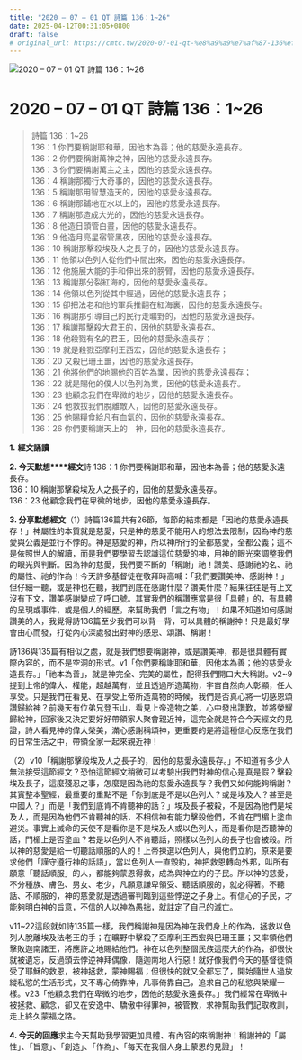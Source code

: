 ```yaml
---
title: "2020 – 07 – 01 QT 詩篇 136：1~26"
date: 2025-04-12T00:31:05+0800
draft: false
# original_url: https://cmtc.tw/2020-07-01-qt-%e8%a9%a9%e7%af%87-136%ef%bc%9a126
---
```


![2020 – 07 – 01 QT 詩篇 136：1\~26](/images/qt.jpg   "2020 – 07 – 01 QT 詩篇 136：1\~26")

# 2020 – 07 – 01 QT 詩篇 136：1\~26

> 詩篇 136：1\~26  
> 136：1 你們要稱謝耶和華，因他本為善；他的慈愛永遠長存。  
> 136：2 你們要稱謝萬神之神，因他的慈愛永遠長存。  
> 136：3 你們要稱謝萬主之主，因他的慈愛永遠長存。  
> 136：4 稱謝那獨行大奇事的，因他的慈愛永遠長存。  
> 136：5 稱謝那用智慧造天的，因他的慈愛永遠長存。  
> 136：6 稱謝那鋪地在水以上的，因他的慈愛永遠長存。  
> 136：7 稱謝那造成大光的，因他的慈愛永遠長存。  
> 136：8 他造日頭管白晝，因他的慈愛永遠長存。  
> 136：9 他造月亮星宿管黑夜，因他的慈愛永遠長存。  
> 136：10 稱謝那擊殺埃及人之長子的，因他的慈愛永遠長存。  
> 136：11 他領以色列人從他們中間出來，因他的慈愛永遠長存。  
> 136：12 他施展大能的手和伸出來的膀臂，因他的慈愛永遠長存。  
> 136：13 稱謝那分裂紅海的，因他的慈愛永遠長存。  
> 136：14 他領以色列從其中經過，因他的慈愛永遠長存；  
> 136：15 卻把法老和他的軍兵推翻在紅海裏，因他的慈愛永遠長存。  
> 136：16 稱謝那引導自己的民行走曠野的，因他的慈愛永遠長存。  
> 136：17 稱謝那擊殺大君王的，因他的慈愛永遠長存。  
> 136：18 他殺戮有名的君王，因他的慈愛永遠長存；  
> 136：19 就是殺戮亞摩利王西宏，因他的慈愛永遠長存；  
> 136：20 又殺巴珊王噩，因他的慈愛永遠長存。  
> 136：21 他將他們的地賜他的百姓為業，因他的慈愛永遠長存；  
> 136：22 就是賜他的僕人以色列為業，因他的慈愛永遠長存。  
> 136：23 他顧念我們在卑微的地步，因他的慈愛永遠長存。  
> 136：24 他救拔我們脫離敵人，因他的慈愛永遠長存。  
> 136：25 他賜糧食給凡有血氣的，因他的慈愛永遠長存。  
> 136：26 你們要稱謝天上的　神，因他的慈愛永遠長存。

**1.** **經文誦讀**

**2. 今天默想****經文**詩 136：1 你們要稱謝耶和華，因他本為善；他的慈愛永遠長存。  
136：10 稱謝那擊殺埃及人之長子的，因他的慈愛永遠長存。  
136：23 他顧念我們在卑微的地步，因他的慈愛永遠長存。

**3. 分享默想經文**（1）詩篇136篇共有26節，每節的結束都是「因祂的慈愛永遠長存！」神屬性的本質就是慈愛，只是神的慈愛不能用人的想法去限制，因為神的慈愛與公義是並行不悖的。神是慈愛的神，所以神所行的全都慈愛，全都公義；這不是依照世人的解讀，而是我們要學習去認識這位慈愛的神，用神的眼光來調整我們的眼光與判斷。因為神的慈愛，我們要不斷的「稱謝」祂！讚美、感謝祂的名、祂的屬性、祂的作為！今天許多基督徒在敬拜時高喊：「我們要讚美神、感謝神！」但仔細一聽，或是神也在聽，我們到底在感謝什麼？讚美什麼？結果往往是有上文沒有下文，讚美感謝變成了呼口號。其實我們的稱讚應當是很「具體」的，有具體的呈現或事件，或是個人的經歷，來幫助我們「言之有物」！如果不知道如何感謝讚美的人，我覺得詩136篇至少我們可以背一背，可以具體的稱謝神！只是最好學會由心而發，打從內心深處發出對神的感恩、頌讚、稱謝！

詩136與135篇有相似之處，就是我們想要稱謝神，或是讚美神，都是很具體有實際內容的，而不是空洞的形式。v1「你們要稱謝耶和華，因他本為善；他的慈愛永遠長存。」「祂本為善」，就是神完全、完美的屬性，配得我們開口大大稱謝。v2\~9提到上帝的偉大、權能，超越萬有，並且透過所造萬物，宇宙自然向人彰顯，任人享受。只是我們在看見、在享受上帝所造萬物的時候，我們是否真心將一切感恩頌讚歸給神？前幾天有位弟兄登玉山，看見上帝造物之美，心中發出讚歎，並將榮耀歸給神，回家後又決定要好好帶領家人聚會親近神，這完全就是符合今天經文的見證，詩人看見神的偉大榮美，滿心感謝稱頌神，更重要的是將這種信心反應在我們的日常生活之中，帶領全家一起來親近神！

（2）v10「稱謝那擊殺埃及人之長子的，因他的慈愛永遠長存。」不知道有多少人無法接受這節經文？恐怕這節經文稍微可以考驗出我們對神的信心是真是假？擊殺埃及長子，這麼殘忍之事，怎麼是因為祂的慈愛永遠長存？我們又如何能夠稱謝？其實整本聖經，最重要的重點不是「你到底是不是以色列人？或是埃及人？甚至是中國人？」而是「我們到底肯不肯聽神的話？」埃及長子被殺，不是因為他們是埃及人，而是因為他們不肯聽神的話，不相信神有能力擊殺他們，不肯在門楣上塗血避災。事實上滅命的天使不是看你是不是埃及人或以色列人，而是看你是否聽神的話，門楣上是否塗血？若是以色列人不肯聽話，照樣以色列人的長子也會被殺。所以神的慈愛是給一切聽話順服的人的！上帝揀選以色列人，與他們立約，原來是要求他們「謹守遵行神的話語」，當以色列人一直毀約，神把救恩轉向外邦，叫所有願意「聽話順服」的人，都能夠蒙恩得救，成為與神立約的子民。所以神的慈愛，不分種族、膚色、男女、老少，凡願意謙卑領受、聽話順服的，就必得著。不聽話、不順服的，神的慈愛就是透過審判臨到這些悖逆之子身上。有信心的子民，才能夠明白神的旨意，不信的人以神為愚拙，就註定了自己的滅亡。

v11\~22這段就如詩135篇一樣，我們稱謝神是因為神在我們身上的作為，拯救以色列人脫離埃及法老王的手；在曠野中擊殺了亞摩利王西宏與巴珊王噩；又率領他們擊敗迦南諸王，將應許之地賜給他們。神在以色列整個民族這麼大的作為，卻很快就被遺忘，反過頭去悖逆神拜偶像，隨迦南地人行惡！就好像我們今天的基督徒領受了耶穌的救恩，被神拯救，蒙神賜福；但很快的就又全都忘了，開始隨世人過放縱私慾的生活形式，又不專心倚靠神，凡事倚靠自己，追求自己的私慾與榮耀一樣。v23「他顧念我們在卑微的地步，因他的慈愛永遠長存。」我們經常在卑微中被拯救、顧念，卻又在安逸中、驕傲中得罪神，被管教，求神幫助我們記取教訓，走上終久蒙福之路。

**4. 今天的回應**求主今天幫助我學習更加具體、有內容的來稱謝神！稱謝神的「屬性」、「旨意」、「創造」、「作為」、「每天在我個人身上蒙恩的見證」！